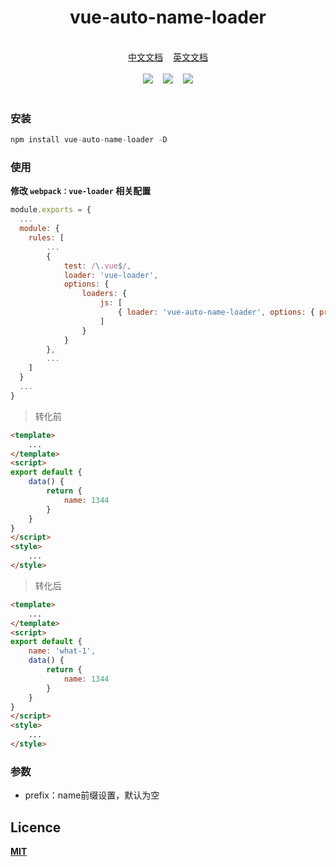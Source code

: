 ### <h1 align="center">vue-auto-name-loader</h1>

<div align="center">
  <br />
  <a href="https://github.com/AaronBank/vue-auto-name-loader/blob/master/README.ZH.md">中文文档</a>
  <a href="https://github.com/AaronBank/vue-auto-name-loader" style="margin-left: 12px;">英文文档</a>
  <br /><br />
  <img src="https://img.shields.io/badge/license-MIT-green.svg"/>
  <img src="https://img.shields.io/badge/npm-v6.5.0-blue.svg" style="margin-left: 12px;"/>
  <img src="https://img.shields.io/badge/Version-1.0.0-brightgreen.svg" style="margin-left: 12px;"/>
</div>
<br/>


### 安装

```javascript
npm install vue-auto-name-loader -D
```

### 使用
**修改 `webpack：vue-loader` 相关配置**

```javascript
module.exports = {
  ...
  module: {
    rules: [
        ...
        {
            test: /\.vue$/,
            loader: 'vue-loader',
            options: {
                loaders: {
                    js: [
                        { loader: 'vue-auto-name-loader', options: { prefix: 'what' } }
                    ]
                }
            }
        },
        ...
    ]
  }
  ...
}
```

> 转化前

```html
<template>
    ...
</template>
<script>
export default {
    data() {
        return {
            name: 1344
        }
    }
}
</script>
<style>
    ...
</style>
```

> 转化后


```html
<template>
    ...
</template>
<script>
export default {
    name: 'what-1',
    data() {
        return {
            name: 1344
        }
    }
}
</script>
<style>
    ...
</style>
```

### 参数

- prefix：name前缀设置，默认为空

## Licence ##
**[MIT](https://github.com/AaronBank/vue-auto-name-loader/blob/master/LICENSE)**